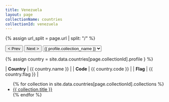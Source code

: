 ```yaml
---
title: Venezuela
layout: page
collectionName: countries
collectionId: venezuela
---
```


{% assign url_split = page.url | split: "/" %}
<div id="collection-navigation">
<button onclick="selector.options[selector.selectedIndex-1].value && (window.location = selector.options[selector.selectedIndex-1].value);">&lt; Prev</button>
<button onclick="selector.options[selector.selectedIndex+1].value && (window.location = selector.options[selector.selectedIndex+1].value);">Next &gt;</button>
<select id="selector" onchange="this.options[this.selectedIndex].value && (window.location = this.options[this.selectedIndex].value);">
  {% for collectionId in site.data[page.collectionName].refs %}
    {% if collectionId == page.collectionId %}
      {% assign selected = "selected" %}
    {% else %}
      {% assign selected = "" %}
    {% endif %}
    {% assign profile = site.data[page.collectionName][collectionId].profile %}
    <option value="/f1/{{ page.collectionName }}/{{ collectionId }}/{{ url_split[4] }}" {{ selected }}>{{ profile.collection_name }}</option>
  {% endfor %}
</select>
</div>

{% assign country = site.data.countries[page.collectionId].profile } %}

| **Country** | {{ country.name }} |
| **Code**    | {{ country.code }} |
| **Flag**    | {{ country.flag }} |

<ul>
  {% for collection in site.data.countries[page.collectionId].collections %}
    <li><a href="{{ collection.url }}">{{ collection.title }}</a></li>
  {% endfor %}
</ul>
